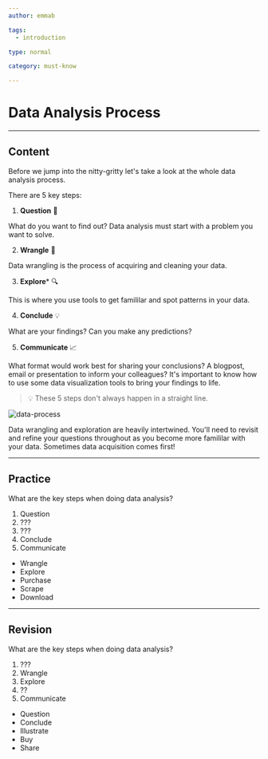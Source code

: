 ```yaml
---
author: emmab

tags:
  - introduction

type: normal

category: must-know

---
```


# Data Analysis Process

---

## Content

Before we jump into the nitty-gritty let's take a look at the whole data analysis process.

There are 5 key steps:

1. **Question** 🤔

What do you want to find out? Data analysis must start with a problem you want to solve.

2. **Wrangle** 🧹

Data wrangling is the process of acquiring and cleaning your data.

3. **Explore*** 🔍

This is where you use tools to get famililar and spot patterns in your data.

4. **Conclude** 💡

What are your findings? Can you make any predictions?

5. **Communicate** 📈

What format would work best for sharing your conclusions? A blogpost, email or presentation to inform your colleagues? It's important to know how to use some data visualization tools to bring your findings to life.

> 💡 These 5 steps don't always happen in a straight line. 

![data-process](https://img.enkipro.com/8e4603f9b7df696049d9c39b0ee749c9.png)

Data wrangling and exploration are heavily intertwined. You'll need to revisit and refine your questions throughout as you become more famililar with your data. Sometimes data acquisition comes first!


---

## Practice

What are the key steps when doing data analysis?

1. Question
2. ???
3. ???
4. Conclude
5. Communicate

* Wrangle
* Explore
* Purchase
* Scrape
* Download

---

## Revision

What are the key steps when doing data analysis?

1. ???
2. Wrangle
3. Explore
4. ??
5. Communicate

* Question
* Conclude
* Illustrate
* Buy
* Share
 
